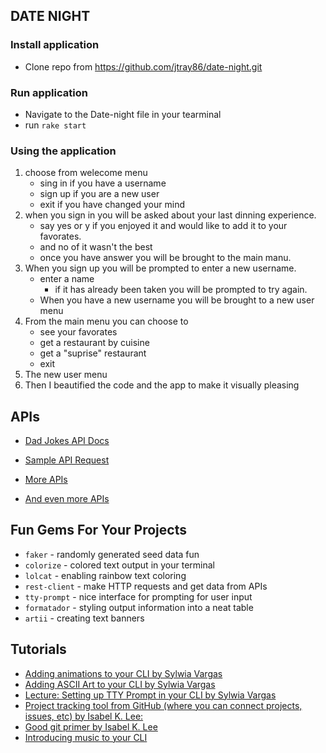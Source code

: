 ## DATE NIGHT

### Install application
- Clone repo from https://github.com/jtray86/date-night.git

### Run application
- Navigate to the Date-night file in your tearminal
- run  `rake start` 

### Using the application
1. choose from welecome menu
    - sing in if you have a username 
    - sign up if you are a new user
    - exit if you have changed your mind
2. when you sign in you will be asked about your last dinning experience.
    - say yes or y if you enjoyed it and would like to add it to your favorates.
    - and no of it wasn't the best
    - once you have answer you will be brought to the main manu.
3. When you sign up you will be prompted to enter a new username.
    - enter a name 
        - if it has already been taken you will be prompted to try again.
    - When you have a new username you will be brought to a new user menu 
4. From the main menu you can choose to 
    - see your favorates
    - get a restaurant by cuisine 
    - get a "suprise" restaurant 
    - exit 
5. The new user menu 
6. Then I beautified the code and the app to make it visually pleasing

## APIs

- [Dad Jokes API Docs](https://icanhazdadjoke.com/api)
- [Sample API Request](https://icanhazdadjoke.com/api#fetch-a-random-dad-joke)

- [More APIs](https://rapidapi.com/collection/cool-apis)
- [And even more APIs](https://medium.com/@vicbergquist/18-fun-apis-for-your-next-project-8008841c7be9)

## Fun Gems For Your Projects
- `faker` - randomly generated seed data fun
- `colorize` - colored text output in your terminal
- `lolcat` - enabling rainbow text coloring
- `rest-client` - make HTTP requests and get data from APIs
- `tty-prompt` - nice interface for prompting for user input
- `formatador` - styling output information into a neat table
- `artii` - creating text banners

## Tutorials
- [Adding animations to your CLI by Sylwia Vargas](https://medium.com/better-programming/add-an-animation-or-a-giph-to-your-ruby-cli-29952e8c46ea)
- [Adding ASCII Art to your CLI by Sylwia Vargas](https://medium.com/@sylwiavargas/adding-pictures-to-your-ruby-cli-4252b89823a)
- [Lecture: Setting up TTY Prompt in your CLI by Sylwia Vargas](https://github.com/sylwiavargas/tty-prompt-activity)
- [Project tracking tool from GitHub (where you can connect projects, issues, etc) by Isabel K. Lee:](https://medium.com/swlh/how-git-and-github-can-make-your-life-easier-2ff5b9e1f6f1)
- [Good git primer by Isabel K. Lee](https://dev.to/isabelxklee/a-beginner-s-guide-to-git-github-41jc)
- [Introducing music to your CLI](https://simplemitch.com/2020/02/20/afplay-definitive-guide-to-manipulating-audio-in-your-cli-application-ruby/)

